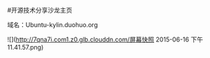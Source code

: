 #开源技术分享沙龙主页

域名：Ubuntu-kylin.duohuo.org

![](http://7qna7i.com1.z0.glb.clouddn.com/屏幕快照 2015-06-16 下午11.41.57.png)